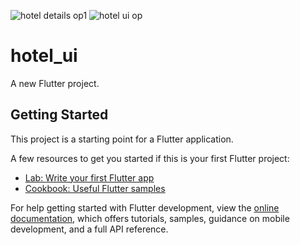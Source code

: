 ![hotel details op1](https://user-images.githubusercontent.com/113667646/204014590-8b1c3e99-e065-4506-b6e7-101ebd255ee0.png)
![hotel ui op](https://user-images.githubusercontent.com/113667646/203596140-9d110f0c-6f6b-4f9a-934d-fe4ff9b7e669.png)
# hotel_ui

A new Flutter project.

## Getting Started

This project is a starting point for a Flutter application.

A few resources to get you started if this is your first Flutter project:

- [Lab: Write your first Flutter app](https://docs.flutter.dev/get-started/codelab)
- [Cookbook: Useful Flutter samples](https://docs.flutter.dev/cookbook)

For help getting started with Flutter development, view the
[online documentation](https://docs.flutter.dev/), which offers tutorials,
samples, guidance on mobile development, and a full API reference.
